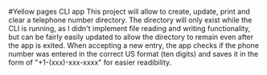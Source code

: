 #Yellow pages CLI app
This project will allow to create, update, print and clear a telephone number directory. The directory will only exist while the CLI is running, as I didn't implement file reading and writing functionality, but can be fairly easily updated to allow the directory to remain even after the app is exited. 
When accepting a new entry, the app checks if the phone number was entered in the correct US format (ten digits) and saves it in the form of "+1-(xxx)-xxx-xxxx" for easier readibility.
